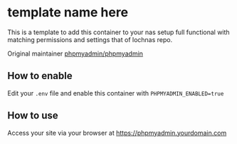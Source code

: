 # template name here

This is a template to add this container to your nas setup full functional with matching permissions and settings that of lochnas repo.

Original maintainer [phpmyadmin/phpmyadmin](https://hub.docker.com/r/phpmyadmin/phpmyadmin)

## How to enable

Edit your `.env` file and enable this container with `PHPMYADMIN_ENABLED=true`

## How to use

Access your site via your browser at https://phpmyadmin.yourdomain.com

